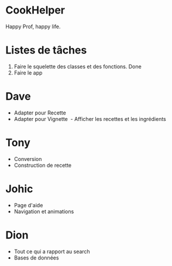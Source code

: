 # CookHelper
Happy Prof, happy life.

# Listes de tâches

1. Faire le squelette des classes et des fonctions.   Done
2. Faire le app

# Dave
  - Adapter pour Recette
  - Adapter pour Vignette
  - Afficher les recettes et les ingrédients
  
# Tony
  - Conversion
  - Construction de recette 
  
# Johic
  - Page d'aide
  - Navigation et animations

# Dion
  - Tout ce qui a rapport au search
  - Bases de données

